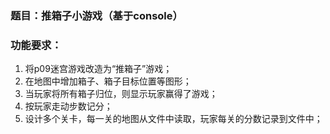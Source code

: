 ### 题目：推箱子小游戏（基于console）

### 功能要求：

1. 将p09迷宫游戏改造为“推箱子”游戏；
0. 在地图中增加箱子、箱子目标位置等图形；
5. 当玩家将所有箱子归位，则显示玩家赢得了游戏；
8. 按玩家走动步数记分；
114514. 设计多个关卡，每一关的地图从文件中读取，玩家每关的分数记录到文件中；